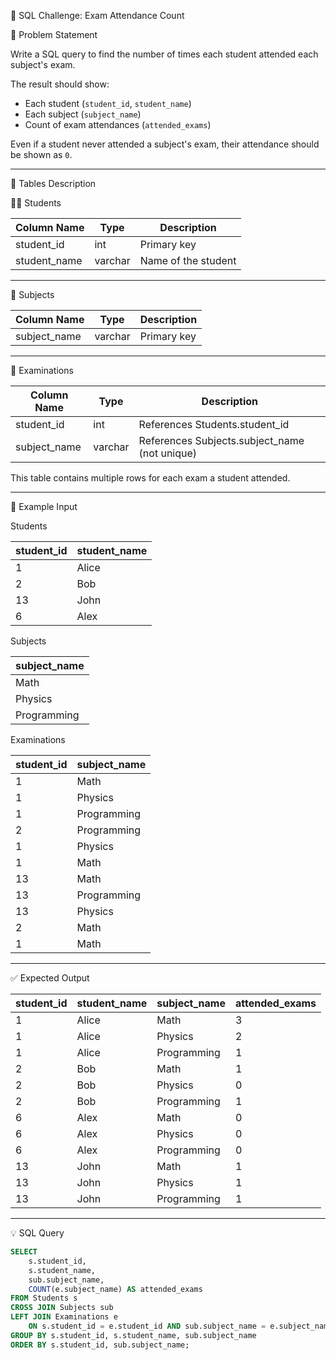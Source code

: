  📘 SQL Challenge: Exam Attendance Count

 🧾 Problem Statement

Write a SQL query to find the number of times each student attended each subject's exam.

The result should show:
- Each student (`student_id`, `student_name`)
- Each subject (`subject_name`)
- Count of exam attendances (`attended_exams`)

Even if a student never attended a subject's exam, their attendance should be shown as `0`.

---

 🧮 Tables Description

 👨‍🎓 Students

| Column Name   | Type    | Description                      |
|---------------|---------|----------------------------------|
| student_id    | int     | Primary key                      |
| student_name  | varchar | Name of the student              |

---

 📘 Subjects

| Column Name  | Type    | Description                      |
|--------------|---------|----------------------------------|
| subject_name | varchar | Primary key                      |

---

 📝 Examinations

| Column Name  | Type    | Description                                      |
|--------------|---------|--------------------------------------------------|
| student_id   | int     | References Students.student_id                  |
| subject_name | varchar | References Subjects.subject_name (not unique)   |

This table contains multiple rows for each exam a student attended.

---

 🧪 Example Input

 Students

| student_id | student_name |
|------------|---------------|
| 1          | Alice         |
| 2          | Bob           |
| 13         | John          |
| 6          | Alex          |

 Subjects

| subject_name |
|--------------|
| Math         |
| Physics      |
| Programming  |

 Examinations

| student_id | subject_name |
|------------|--------------|
| 1          | Math         |
| 1          | Physics      |
| 1          | Programming  |
| 2          | Programming  |
| 1          | Physics      |
| 1          | Math         |
| 13         | Math         |
| 13         | Programming  |
| 13         | Physics      |
| 2          | Math         |
| 1          | Math         |

---

 ✅ Expected Output

| student_id | student_name | subject_name | attended_exams |
|------------|---------------|--------------|----------------|
| 1          | Alice         | Math         | 3              |
| 1          | Alice         | Physics      | 2              |
| 1          | Alice         | Programming  | 1              |
| 2          | Bob           | Math         | 1              |
| 2          | Bob           | Physics      | 0              |
| 2          | Bob           | Programming  | 1              |
| 6          | Alex          | Math         | 0              |
| 6          | Alex          | Physics      | 0              |
| 6          | Alex          | Programming  | 0              |
| 13         | John          | Math         | 1              |
| 13         | John          | Physics      | 1              |
| 13         | John          | Programming  | 1              |

---

 💡 SQL Query

```sql
SELECT 
    s.student_id,
    s.student_name,
    sub.subject_name,
    COUNT(e.subject_name) AS attended_exams
FROM Students s
CROSS JOIN Subjects sub
LEFT JOIN Examinations e 
    ON s.student_id = e.student_id AND sub.subject_name = e.subject_name
GROUP BY s.student_id, s.student_name, sub.subject_name
ORDER BY s.student_id, sub.subject_name;
